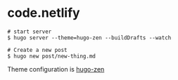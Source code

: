 # code.netlify

```
# start server
$ hugo server --theme=hugo-zen --buildDrafts --watch

# Create a new post
$ hugo new post/new-thing.md
```

Theme configuration is [hugo-zen](https://gohugo.io/overview/configuration/)
